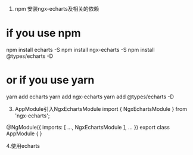 1. npm 安装ngx-echarts及相关的依赖
# if you use npm
npm install echarts -S
npm install ngx-echarts -S
npm install @types/echarts -D

# or if you use yarn
yarn add echarts
yarn add ngx-echarts
yarn add @types/echarts -D

 
3. AppModule引入NgxEchartsModule
import { NgxEchartsModule } from 'ngx-echarts';
  
@NgModule({
 imports: [
  ...,
  NgxEchartsModule
 ],
 ...
})
export class AppModule { }

4.使用echarts
<div echarts [options]="chartOption"></div>
 
